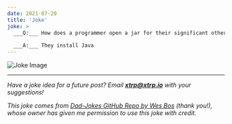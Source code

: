 ```yaml
---
date: 2021-07-20
title: 'Joke'
joke: >
  ___Q:___ How does a programmer open a jar for their significant other?
  
  ___A:___ They install Java
---
```


![Joke Image](https://private.xtrp.io/projects/DailyDeveloperJokes/public_image_server/images/5e12595d30baa.png)

---
*Have a joke idea for a future post? Email **[xtrp@xtrp.io](mailto:xtrp@xtrp.io)** with your suggestions!*

*This joke comes from [Dad-Jokes GitHub Repo by Wes Bos](https://github.com/wesbos/dad-jokes) (thank you!), whose owner has given me permission to use this joke with credit.*

<!-- 
Joke text:
**Q:** How does a programmer open a jar for their significant other?

**A:** They install Java
 -->

